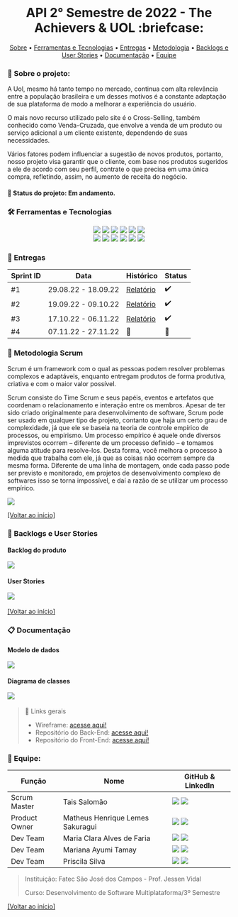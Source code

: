 <br id="inicio">

<h1 align="center">API 2° Semestre de 2022 - The Achievers & UOL :briefcase:</h1>
 <p align="center">
     <a href="#sobre">Sobre</a> • 
     <a href="#techtools">Ferramentas e Tecnologias</a> •
     <a href="#entregas">Entregas</a> • 
     <a href="#metodologia">Metodologia</a> •
     <a href="#backlog">Backlogs e User Stories</a> •
     <a href="#documentacao">Documentação</a> •
     <a href="#equipe">Equipe</a> 
</p>

<span id="sobre">

### :bookmark_tabs: Sobre o projeto:
<p>A Uol, mesmo há tanto tempo no mercado, continua com alta relevância entre a população brasileira e um desses motivos é a constante adaptação de sua plataforma de modo a melhorar a experiência do usuário.</p>
<p>O mais novo recurso utilizado pelo site é o Cross-Selling, também conhecido como Venda-Cruzada, que envolve a venda de um produto ou serviço adicional a um cliente existente, dependendo de suas necessidades.</p>
<p>Vários fatores podem influenciar a sugestão de novos produtos, portanto, nosso projeto visa garantir que o cliente, com base nos produtos sugeridos a ele de acordo com seu perfil, contrate o que precisa em uma única compra, refletindo, assim, no aumento de receita do negócio.</p>

 #### 📌 Status do projeto: Em andamento.
  
 <span id="techtools">
 
 ### :hammer_and_wrench: Ferramentas e Tecnologias
 
 <p align="center">
<img src="https://img.shields.io/badge/Slack-CED4DA?style=for-the-badge&logo=slack&logoColor=4A154B"/> 
<img src="https://img.shields.io/badge/Discord-CED4DA?style=for-the-badge&logo=discord&logoColor=5865F2"/> 
<img src="https://img.shields.io/badge/Trello-CED4DA?style=for-the-badge&logo=trello&logoColor=0052CC"/> 
<img src="https://img.shields.io/badge/Figma-CED4DA?style=for-the-badge&logo=figma&logoColor=F24E1E"/>
<img src="https://img.shields.io/badge/Eclipse-CED4DA?style=for-the-badge&logo=eclipse&logoColor=2C2255" />
<img src="https://img.shields.io/badge/CSS3-CED4DA?style=for-the-badge&logo=css3&logoColor=1572B6"/> 
<br> <img src="https://img.shields.io/badge/JavaScript-CED4DA?style=for-the-badge&logo=javascript&logoColor=F7DF1E"/>  
<img src="https://img.shields.io/badge/TypeScript-CED4DA?style=for-the-badge&logo=typescript&logoColor=007ACC"/> 
<img src="https://img.shields.io/badge/Java-CED4DA?style=for-the-badge&logo=java&logoColor=ff8000" />
<img src="https://img.shields.io/badge/Spring-CED4DA?style=for-the-badge&logo=spring&logoColor=6DB33F" />
<img src="https://img.shields.io/badge/React-CED4DA?style=for-the-badge&logo=react&logoColor=61DAFB"/> 
<img src="https://img.shields.io/badge/MongoDB-CED4DA?style=for-the-badge&logo=mongodb&logoColor=4EA94B"/>
</p> 
  
<span id="entregas">

### :dart: Entregas

Sprint ID | Data | Histórico | Status |
----------|------|-----------|--------|
#1 | 29.08.22 - 18.09.22 | <a href="https://github.com/TheAchieversDSM/API-2022.2/tree/sprint-01">Relatório</a>  | :heavy_check_mark:
#2 | 19.09.22 - 09.10.22 | <a href="https://github.com/TheAchieversDSM/API-2022.2/tree/sprint-02">Relatório</a>  | :heavy_check_mark:
#3 | 17.10.22 - 06.11.22 | <a href="https://github.com/TheAchieversDSM/API-2022.2/tree/sprint-03">Relatório</a>  | :heavy_check_mark:
#4 | 07.11.22 - 27.11.22 | :construction:  | :construction:

<span id="metodologia">

### :thought_balloon: Metodologia Scrum
 <p>Scrum é um framework com o qual as pessoas podem resolver problemas complexos e adaptáveis, enquanto entregam produtos de forma produtiva, criativa e com o maior valor possível.

Scrum consiste do Time Scrum e seus papéis, eventos e artefatos que coordenam o relacionamento e interação entre os membros.
Apesar de ter sido criado originalmente para desenvolvimento de software, Scrum pode ser usado em qualquer tipo de projeto, contanto que haja um certo grau de complexidade, já que ele se baseia na teoria de controle empírico de processos, ou empirismo.
Um processo empírico é aquele onde diversos imprevistos ocorrem – diferente de um processo definido – e tomamos alguma atitude para resolve-los. Desta forma, você melhora o processo à medida que trabalha com ele, já que as coisas não ocorrem sempre da mesma forma.
Diferente de uma linha de montagem, onde cada passo pode ser previsto e monitorado, em projetos de desenvolvimento complexo de softwares isso se torna impossível, e daí a razão de se utilizar um processo empírico.</p>
<img src="https://i.imgur.com/pgCeOCz.png"/>  
</p>
  
<a href="#inicio">[Voltar ao início]</a>

<span id="backlog">
 
 ### :bookmark_tabs: Backlogs e User Stories

<h4> Backlog do produto
<br></br>
<img src="https://i.imgur.com/xH57Lbn.png"/></h4>

<h4> User Stories
<br></br>
<img src="https://i.imgur.com/7QwUxSF.png"/></h4>

<a href="#inicio">[Voltar ao início]</a>

<span id="documentacao">
 
 ### :clipboard: Documentação
 
<h4>Modelo de dados
<br></br>
<img src="https://imgur.com/2Val0lp.png"/>  
</h4>

<h4>Diagrama de classes
<br></br>
<img src="https://imgur.com/XLpfLI2.png">  
</h4>

> 🔗 Links gerais
> <ul>
> <li>Wireframe: <a href="https://github.com/TheAchieversDSM/API-2022.2/blob/main/wireframe.pdf">acesse aqui!</a></li>
> <li>Repositório do Back-End: <a href="https://github.com/TheAchieversDSM/API-2022.2-BackEnd">acesse aqui!</a></li>
> <li>Repositório do Front-End: <a href="https://github.com/TheAchieversDSM/API-2022.2-FrontEnd">acesse aqui!</a></li>
> </ul>

<span id="equipe">

### :busts_in_silhouette: Equipe:
Função | Nome | GitHub & LinkedIn
-------|------|-------------------
Scrum Master | Tais Salomão | [<img src="https://img.shields.io/badge/github%20-%23121011.svg?&style=for-the-badge&logo=github&logoColor=000000&color=CED4DA"/>](https://github.com/taissalomao) [<img src="https://img.shields.io/badge/linkedin-%230077B5.svg?&style=for-the-badge&logo=linkedin&logoColor=0077B5&color=CED4DA" />](https://www.linkedin.com/in/tais-salomao/) 
Product Owner | Matheus Henrique Lemes Sakuragui | [<img src="https://img.shields.io/badge/github%20-%23121011.svg?&style=for-the-badge&logo=github&logoColor=000000&color=CED4DA"/>](https://github.com/MatheusSakuragui) [<img src="https://img.shields.io/badge/linkedin-%230077B5.svg?&style=for-the-badge&logo=linkedin&logoColor=0077B5&color=CED4DA" />](https://www.linkedin.com/in/matheus-henrique-lemes-sakuragui/)
Dev Team | Maria Clara Alves de Faria | [<img src="https://img.shields.io/badge/github%20-%23121011.svg?&style=for-the-badge&logo=github&logoColor=000000&color=CED4DA"/>](https://github.com/mclaralvs) [<img src="https://img.shields.io/badge/linkedin-%230077B5.svg?&style=for-the-badge&logo=linkedin&logoColor=0077B5&color=CED4DA" />](https://www.linkedin.com/in/mclaralvs/)
Dev Team | Mariana Ayumi Tamay | [<img src="https://img.shields.io/badge/github%20-%23121011.svg?&style=for-the-badge&logo=github&logoColor=000000&color=CED4DA"/>](https://github.com/Mariayumi) [<img src="https://img.shields.io/badge/linkedin-%230077B5.svg?&style=for-the-badge&logo=linkedin&logoColor=0077B5&color=CED4DA" />](https://www.linkedin.com/in/mariana-tamay-159582222)
Dev Team | Priscila Silva | [<img src="https://img.shields.io/badge/github%20-%23121011.svg?&style=for-the-badge&logo=github&logoColor=000000&color=CED4DA"/>](https://github.com/prsilva) [<img src="https://img.shields.io/badge/linkedin-%230077B5.svg?&style=for-the-badge&logo=linkedin&logoColor=0077B5&color=CED4DA" />](https://www.linkedin.com/in/priscilasilva1801/)

> Instituição: Fatec São José dos Campos - Prof. Jessen Vidal
> 
> Curso: Desenvolvimento de Software Multiplataforma/3º Semestre
 
<a href="#inicio">[Voltar ao início]</a>
